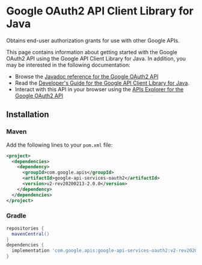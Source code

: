 # Google OAuth2 API Client Library for Java

Obtains end-user authorization grants for use with other Google APIs.

This page contains information about getting started with the Google OAuth2 API
using the Google API Client Library for Java. In addition, you may be interested
in the following documentation:

* Browse the [Javadoc reference for the Google OAuth2 API][javadoc]
* Read the [Developer's Guide for the Google API Client Library for Java][google-api-client].
* Interact with this API in your browser using the [APIs Explorer for the Google OAuth2 API][api-explorer]

## Installation

### Maven

Add the following lines to your `pom.xml` file:

```xml
<project>
  <dependencies>
    <dependency>
      <groupId>com.google.apis</groupId>
      <artifactId>google-api-services-oauth2</artifactId>
      <version>v2-rev20200213-2.0.0</version>
    </dependency>
  </dependencies>
</project>
```

### Gradle

```gradle
repositories {
  mavenCentral()
}
dependencies {
  implementation 'com.google.apis:google-api-services-oauth2:v2-rev20200213-2.0.0'
}
```

[javadoc]: https://googleapis.dev/java/google-api-services-oauth2/latest/index.html
[google-api-client]: https://github.com/googleapis/google-api-java-client/
[api-explorer]: https://developers.google.com/apis-explorer/#p/oauth2/v1/

